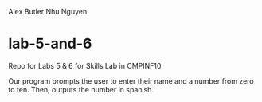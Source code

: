 Alex Butler
Nhu Nguyen

# lab-5-and-6
Repo for Labs 5 &amp; 6 for Skills Lab in CMPINF10

Our program prompts the user to enter their name and a number from zero to ten.
Then, outputs the number in spanish.